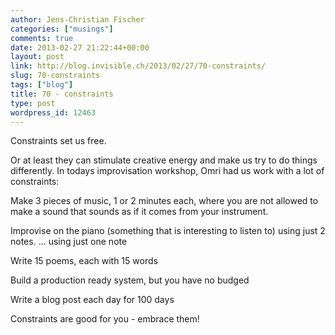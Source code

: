 ```yaml
---
author: Jens-Christian Fischer
categories: ["musings"]
comments: true
date: 2013-02-27 21:22:44+00:00
layout: post
link: http://blog.invisible.ch/2013/02/27/70-constraints/
slug: 70-constraints
tags: ["blog"]
title: 70 - constraints
type: post
wordpress_id: 12463
---
```


Constraints set us free.

Or at least they can stimulate creative energy and make us try to do things differently. In todays improvisation workshop, Omri had us work with a lot of constraints:

Make 3 pieces of music, 1 or 2 minutes each, where you are not allowed to make a sound that sounds as if it comes from your instrument.

Improvise on the piano (something that is interesting to listen to) using just 2 notes. ... using just one note

Write 15 poems, each with 15 words

Build a production ready system, but you have no budged

Write a blog post each day for 100 days

Constraints are good for you - embrace them!
